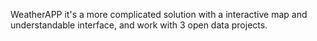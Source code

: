 WeatherAPP it's a more complicated solution with a interactive map and understandable interface, and work with 3 open data projects. 
